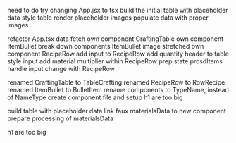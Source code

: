 <!-- # DONE -->
need to do try changing App.jsx to tsx
build the initial table with placeholder data
style table
render placeholder images
populate data with proper images
<!-- display items & ingredients on list -->
refactor App.tsx data fetch
own component CraftingTable 
own component ItemBullet
break down components
ItemBullet image stretched
own component RecipeRow
add input to RecipeRow
add quantity header to table
style input
add material multiplier within RecipeRow
prep state prcsdItems
handle input change with RecipeRow
<!-- user can input quantity to items -->
renamed CraftingTable to TableCrafting
renamed RecipeRow to RowRecipe
renamed ItemBullet to BulletItem
rename components to TypeName, instead of NameType
create component file and setup
h1 are too big

<!-- ? DOING -->
<!-- ! BUGS -->

<!-- ! PAUSED -->
<!-- display material breakdown -->
build table with placeholder data
link faux materialsData to new component
prepare processing of materialsData

<!-- TODOS -->

<!-- ! BUGS -->
h1 are too big

<!-- ? SANITY REFACTORING -->
